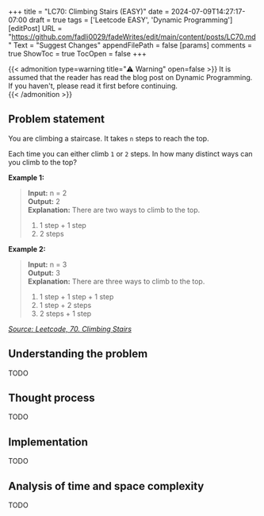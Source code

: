 +++
title = "LC70: Climbing Stairs (EASY)"
date = 2024-07-09T14:27:17-07:00
draft = true
tags = ['Leetcode EASY', 'Dynamic Programming']
[editPost]
    URL = "https://github.com/fadli0029/fadeWrites/edit/main/content/posts/LC70.md"
    Text = "Suggest Changes"
    appendFilePath = false
[params]
    comments = true
    ShowToc = true
    TocOpen = false
+++

<!-- admonition types: note, abstract, info, tip, success, question, warning, failure, danger, bug, example, quote  -->
<!-- Example: -->
<!-- {{< admonition type=failure title="❌ Failure" open=false >}} -->
<!-- This is a failure admonition -->
<!-- {{< /admonition >}} -->

{{< admonition type=warning title="⚠️  Warning" open=false >}}
It is assumed that the reader has read the blog post on Dynamic Programming. If you haven't, please read it first before continuing.  
{{< /admonition >}}

## Problem statement
You are climbing a staircase. It takes `n` steps to reach the top.

Each time you can either climb `1` or `2` steps. In how many distinct ways can you climb to the top?

__Example 1:__
> **Input:** n = 2  
> **Output:** 2  
> **Explanation:** There are two ways to climb to the top.  
> 1. 1 step + 1 step  
> 2. 2 steps  

__Example 2:__
> **Input:** n = 3  
> **Output:** 3  
> **Explanation:** There are three ways to climb to the top.  
> 1. 1 step + 1 step + 1 step  
> 2. 1 step + 2 steps  
> 3. 2 steps + 1 step  

*[Source: Leetcode, 70. Climbing Stairs](https://leetcode.com/problems/climbing-stairs/)*

## Understanding the problem
TODO

## Thought process
TODO

## Implementation
TODO

## Analysis of time and space complexity
TODO
